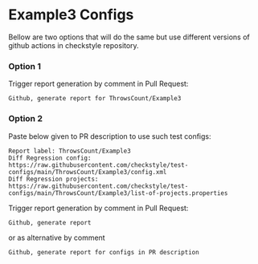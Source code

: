 # Example3 Configs

Bellow are two options that will do the same but use different versions
of github actions in checkstyle repository.


### Option 1
Trigger report generation by comment in Pull Request:
```
Github, generate report for ThrowsCount/Example3
```

### Option 2

Paste below given to PR description to use such test configs:
```
Report label: ThrowsCount/Example3
Diff Regression config: https://raw.githubusercontent.com/checkstyle/test-configs/main/ThrowsCount/Example3/config.xml
Diff Regression projects: https://raw.githubusercontent.com/checkstyle/test-configs/main/ThrowsCount/Example3/list-of-projects.properties
```

Trigger report generation by comment in Pull Request:
```
Github, generate report
```
or as alternative by comment
```
Github, generate report for configs in PR description
```
